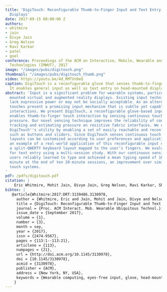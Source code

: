 ```yaml
---
title: 'DigiTouch: Reconfigurable Thumb-to-Finger Input and Text Entry on Head-mounted
  Displays'
date: 2017-09-15 00:00:00 Z
authors:
- whitmire
- jain
- Divye Jain
- Greg Nelson
- Ravi Karkar
- patel
- goel
conference: Proceedings of the ACM on Interactive, Mobile, Wearable and Ubiquitous
  Technologies (IMWUT), 2017
image: "/images/pubs/digitouch.png"
thumbnail: "/images/pubs/digitouch_thumb.png"
video: https://youtu.be/4d_RMTVn9eQ
caption: DigiTouch is a reconfigurable glove that senses thumb-to-finger touches.
  It enables general input as well as text entry on head-mounted displays.
abstract: 'Input is a significant problem for wearable systems, particularly for head
  mounted virtual and augmented reality displays. Existing input techniques either
  lack expressive power or may not be socially acceptable. As an alternative, thumb-to-finger
  touches present a promising input mechanism that is subtle yet capable of complex
  interactions. We present DigiTouch, a reconfigurable glove-based input device that
  enables thumb-to-finger touch interaction by sensing continuous touch position and
  pressure. Our novel sensing technique improves the reliability of continuous touch
  tracking and estimating pressure on resistive fabric interfaces. We demonstrate
  DigiTouch''s utility by enabling a set of easily reachable and reconfigurable widgets
  such as buttons and sliders. Since DigiTouch senses continuous touch position, widget
  layouts can be customized according to user preferences and application needs. As
  an example of a real-world application of this reconfigurable input device, we examine
  a split-QWERTY keyboard layout mapped to the user’s fingers. We evaluate DigiTouch
  for text entry using a multi-session study. With our continuous sensing method,
  users reliably learned to type and achieved a mean typing speed of 16.0 words per
  minute at the end of ten 20-minute sessions, an improvement over similar wearable
  touch systems.
'
pdf: /pdfs/digitouch.pdf
citation: |
    Eric Whitmire, Mohit Jain, Divye Jain, Greg Nelson, Ravi Karkar, Shwetak Patel, and Mayank Goel. 2017. DigiTouch: Reconfigurable Thumb-to-Finger Input and Text Entry on Head-mounted Displays. Proc. ACM Interact. Mob. Wearable Ubiquitous Technol. 1, 3, Article 113 (September 2017), 21 pages. DOI: https://doi.org/10.1145/3130978
bibtex: |
   @article{Whitmire:2017:DRT:3139486.3130978,
     author = {Whitmire, Eric and Jain, Mohit and Jain, Divye and Nelson, Greg and Karkar, Ravi and Patel, Shwetak and Goel, Mayank},
     title = {DigiTouch: Reconfigurable Thumb-to-Finger Input and Text Entry on Head-mounted Displays},
     journal = {Proc. ACM Interact. Mob. Wearable Ubiquitous Technol.},
     issue_date = {September 2017},
     volume = {1},
     number = {3},
     month = sep,
     year = {2017},
     issn = {2474-9567},
     pages = {113:1--113:21},
     articleno = {113},
     numpages = {21},
     url = {http://doi.acm.org/10.1145/3130978},
     doi = {10.1145/3130978},
     acmid = {3130978},
     publisher = {ACM},
     address = {New York, NY, USA},
     keywords = {Wearable computing, eyes-free input, glove, head-mounted displays, thumb-to-finger},
    }
---
```

